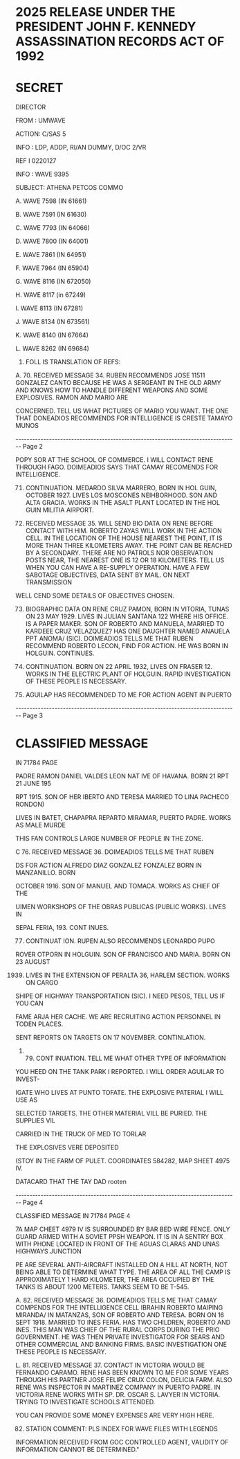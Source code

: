 # 2025 RELEASE UNDER THE PRESIDENT JOHN F. KENNEDY ASSASSINATION RECORDS ACT OF 1992

# SECRET

DIRECTOR

FROM : UMWAVE

ACTION: C/SAS 5

INFO : LDP, ADDP, RI/AN DUMMY, D/OC 2/VR

REF I 0220127

INFO : WAVE 9395

SUBJECT: ATHENA PETCOS COMMO

A. WAVE 7598 (IN 61661)

B. WAVE 7591 (IN 61630)

C. WAVE 7793 (IN 64066)

D. WAVE 7800 (IN 64001)

E. WAVE 7861 (IN 64951)

F. WAVE 7964 (IN 65904)

G. WAVE 8116 (IN 672050)

H. WAVE 8117 (in 67249)

I. WAVE 8113 (IN 67281)

J. WAVE 8134 (IN 673561)

K. WAVE 8140 (IN 67664)

L. WAVE 8262 (IN 69684)

1. FOLL IS TRANSLATION OF REFS:

A. 70. RECEIVED MESSAGE 34. RUBEN RECOMMENDS JOSE 11511 GONZALEZ CANTO BECAUSE HE WAS A SERGEANT IN THE OLD ARMY AND KNOWS HOW TO HANDLE DIFFERENT WEAPONS AND SOME EXPLOSIVES. RAMON AND MARIO ARE

CONCERNED. TELL US WHAT PICTURES OF MARIO YOU WANT. THE ONE THAT DONEADIOS RECOMMENDS FOR INTELLIGENCE IS CRESTE TAMAYO MUNOS


-------------------------------------------------------------------------------- Page 2

POPY SOR AT THE SCHOOL OF COMMERCE. I WILL CONTACT RENE THROUGH FAGO.
DOIMEADIOS SAYS THAT CAMAY RECOMENDS FOR INTELLIGENCE.

71. CONTINUATION. MEDARDO SILVA MARRERO, BORN IN HOL GUIN, OCTOBER 1927. LIVES LOS MOSCONES NEIHBORHOOD. SON AND ALTA GRACIA. WORKS IN THE ASALT PLANT LOCATED IN THE HOL GUIN MILITIA AIRPORT.

72. RECEIVED MESSAGE 35. WILL SEND BIO DATA ON RENE BEFORE CONTACT WITH HIM. ROBERTO ZAYAS WILL WORK IN THE ACTION CELL. IN THE LOCATION OF THE HOUSE NEAREST THE POINT, IT IS MORE THAN THREE KILOMETERS AWAY. THE POINT CAN BE REACHED BY A SECONDARY. THERE ARE NO PATROLS NOR OBSERVATION POSTS NEAR, THE NEAREST ONE IS 12 OR 18 KILOMETERS. TELL US WHEN YOU CAN HAVE A RE-SUPPLY OPERATION. HAVE A FEW SABOTAGE OBJECTIVES, DATA SENT BY MAIL. ON NEXT TRANSMISSION

WELL CEND SOME DETAILS OF OBJECTIVES CHOSEN.

73. BIOGRAPHIC DATA ON RENE CRUZ PAMON, BORN IN VITORIA, TUNAS ON 23 MAY 1929. LIVES IN JULIAN SANTANA 122 WHERE HIS OFFICE. IS A PAPER MAKER. SON OF ROBERTO AND MANUELA, MARRIED TO KARDEEE CRUZ VELAZQUEZ? HAS ONE DAUGHTER NAMED ANAUELA PPT ANOMA/ (SIC). DOIMEADIOS TELLS ME THAT RUBEN RECOMMEND ROBERTO LECON, FIND FOR ACTION. HE WAS BORN IN HOLGUIN. CONTINUES.

74. CONTINUATION. BORN ON 22 APRIL 1932, LIVES ON FRASER 12. WORKS IN THE ELECTRIC PLANT OF HOLGUIN. RAPID INVESTIGATION OF THESE PEOPLE IS NECESSARY.

75. AGUILAP HAS RECOMMENDED TO ME FOR ACTION AGENT IN PUERTO


-------------------------------------------------------------------------------- Page 3

# CLASSIFIED MESSAGE

IN 71784 PAGE

PADRE RAMON DANIEL VALDES LEON NAT IVE OF HAVANA. BORN 21 RPT 21 JUNE 195

RPT 1915. SON OF HER IBERTO AND TERESA MARRIED TO LINA PACHECO RONDON)

LIVES IN BATET, CHAPAPRA REPARTO MIRAMAR, PUERTO PADRE. WORKS AS MALE MURDE

THIS FAN CONTROLS LARGE NUMBER OF PEOPLE IN THE ZONE.

C 76. RECEIVED MESSAGE 36. DOIMEADIOS TELLS ME THAT RUBEN

DS FOR ACTION ALFREDO DIAZ GONZALEZ FONZALEZ BORN IN MANZANILLO. BORN

OCTOBER 1916. SON OF MANUEL AND TOMACA. WORKS AS CHIEF OF THE

UIMEN WORKSHOPS OF THE OBRAS PUBLICAS (PUBLIC WORKS). LIVES IN

SEPAL FERIA, 193. CONT INUES.

77. CONTINUAT ION. RUPEN ALSO RECOMMENDS LEONARDO PUPO

ROVER OTPORN IN HOLGUIN. SON OF FRANCISCO AND MARIA. BORN ON 23 AUGUST

1939. LIVES IN THE EXTENSION OF PERALTA 36, HARLEM SECTION. WORKS ON CARGO

SHIPE OF HIGHWAY TRANSPORTATION (SIC). I NEED PESOS, TELL US IF YOU CAN

FAME ARJA HER CACHE. WE ARE RECRUITING ACTION PERSONNEL IN TODEN PLACES.

SENT REPORTS ON TARGETS ON 17 NOVEMBER. CONTINLATION.

1. 79. CONT INUATION. TELL ME WHAT OTHER TYPE OF INFORMATION

YOU HEED ON THE TANK PARK I REPORTED. I WILL ORDER AGUILAR TO INVEST-

IGATE WHO LIVES AT PUNTO TOFATE. THE EXPLOSIVE PATERIAL I WILL USE AS

SELECTED TARGETS. THE OTHER MATERIAL VILL BE PURIED. THE SUPPLIES VIL

CARRIED IN THE TRUCK OF MED TO TORLAR

THE EXPLOSIVES VERE DEPOSITED

(STOY IN THE FARM OF PULET. COORDINATES 584282, MAP SHEET 4975 IV.

DATACARD THAT THE TAY DAD rooten


-------------------------------------------------------------------------------- Page 4

CLASSIFIED MESSAGE IN 71784 PAGE 4

7A MAP CHEET 4979 IV IS SURROUNDED BY BAR BED WIRE FENCE. ONLY GUARD ARMED WITH A SOVIET PPSH WEAPON. IT IS IN A SENTRY BOX WITH PHONE LOCATED IN FRONT OF THE AGUAS CLARAS AND UNAS HIGHWAYS JUNCTION

PE ARE SEVERAL ANTI-AIRCRAFT INSTALLED ON A HILL AT NORTH, NOT BEING ABLE TO DETERMINE WHAT TYPE. THE AREA OF ALL THE CAMP IS APPROXIMATELY 1 HARD KILOMETER, THE AREA OCCUPIED BY THE TANKS IS ABOUT 1200 METERS. TANKS SEEM TO BE T-545.

A. 82. RECEIVED MESSAGE 36. DOIMEADIOS TELLS ME THAT CAMAY COMPENDS FOR THE INTELLIGENCE CELL IBRAHIN ROBERTO MAIPING MIRANDA/ IN MATANZAS, SON OF ROBERTO AND TERESA. BORN ON 16 SEPT 1918. MARRIED TO INES FERIA. HAS TWO CHILDREN, ROBERTO AND INES. THIS MAN WAS CHIEF OF THE RURAL CORPS DURING THE PRIO GOVERNMENT. HE WAS THEN PRIVATE INVESTIGATOR FOR SEARS AND OTHER COMMERCIAL AND BANKING FIRMS. BASIC INVESTIGATION ONE THESE PEOPLE IS NECESSARY.

L. 81. RECEIVED MESSAGE 37. CONTACT IN VICTORIA WOULD BE FERNANDO CARAMO. RENE HAS BEEN KNOWN TO ME FOR SOME YEARS THROUGH HIS PARTNER JOSE FELIPE CRUX COLON, DELICIA FARM. ALSO RENE WAS INSPECTOR IN MARTINEZ COMPANY IN PUERTO PADRE. IN VICTORIA RENE WORKS WITH SP. DR. OSCAR S. LAVYER IN VICTORIA. TRYING TO INVESTIGATE SCHOOLS ATTENDED.

YOU CAN PROVIDE SOME MONEY EXPENSES ARE VERY HIGH HERE.

82. STATION COMMENT: PLS INDEX FOR WAVE FILES WITH LEGENDS

INFORMATION RECEIVED FROM GOC CONTROLLED AGENT, VALIDITY OF INFORMATION CANNOT BE DETERMINED."

